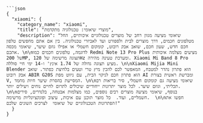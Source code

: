 ```MD
```json
{
  "xiaomi": {
    "category_name": "xiaomi",
    "title": "מוצרי שיאומי: טכנולוגיה מתקדמת",
    "description": "שיאומי מציעה מגוון רחב של מוצרים טכנולוגיים איכותיים, החל מטלפונים חכמים, דרך מוצרים לבית ולספורט ועד לאביזרי טכנולוגיה. בין אם אתם מחפשים טלפון חכם חדש, שעון חכם, שואב אבק רובוט, קומקום חשמלי או אפילו גוזם שיער, שיאומי מכסה אתכם. \n\nלדוגמה, טלפונים חכמים כמו Redmi Note 13 Pro Plus מציעים מצלמה איכותית של 200MP, תצוגה מרשימה של 120Hz ומערכת טעינה מהירה. Xiaomi Mi Band 8 Pro מציע תצוגה גדולה של 1.74 אינץ' ו-14 ימי חיי סוללה. \n\nXiaomi Mijia Mini Blender הוא פתרון נהדר למטבח, המאפשר לכם להכין מיץ טרי וטעים בלחיצת כפתור. שואב אבק רובוט ABIR G20S הוא פתרון חכם לניקוי הבית, עם ניווט מפת AI ומברשת ראשית בצורת V, המסייעת בהסרת שיער חיות מחמד. \n\nשיאומי מציעה גם קומקום חשמלי, סיר בריאות רב תכליתי, וגוזם שיער. לכל מוצר יתרונות ייחודיים שיכולים לתרום לחיים נוחים ויעילים יותר.  \n\nבנוסף, שיאומי מציעה מוצרים רבים נוספים, כמו מצלמות אבטחה, בלנדרים, סירים חשמליים, ועוד.  כל מוצר תוכנן עם איכות, עיצוב ופונקציונליות מרשימה.  \n\nחפשו את הפתרונות הטכנולוגיים של שיאומי  לצרכים השונים שלכם!"
  }
}
```